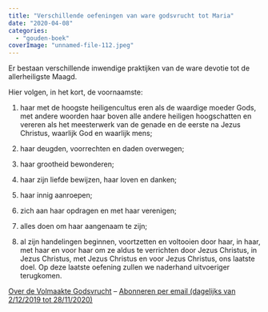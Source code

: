 ```yaml
---
title: "Verschillende oefeningen van ware godsvrucht tot Maria"
date: "2020-04-08"
categories: 
  - "gouden-boek"
coverImage: "unnamed-file-112.jpeg"
---
```


Er bestaan verschillende inwendige praktijken van de ware devotie tot de allerheiligste Maagd.

Hier volgen, in het kort, de voornaamste:

1) haar met de hoogste heiligencultus eren als de waardige moeder Gods, met andere woorden haar boven alle andere heiligen hoogschatten en vereren als het meesterwerk van de genade en de eerste na Jezus Christus, waarlijk God en waarlijk mens;

2) haar deugden, voorrechten en daden overwegen;

3) haar grootheid bewonderen;

4) haar zijn liefde bewijzen, haar loven en danken;

5) haar innig aanroepen;

6) zich aan haar opdragen en met haar verenigen;

7) alles doen om haar aangenaam te zijn;

8) al zijn handelingen beginnen, voortzetten en voltooien door haar, in haar, met haar en voor haar om ze aldus te verrichten door Jezus Christus, in Jezus Christus, met Jezus Christus en voor Jezus Christus, ons laatste doel. Op deze laatste oefening zullen we naderhand uitvoeriger terugkomen.

[Over de Volmaakte Godsvrucht](/blog/een-jaar-lang-volmaakte-godsvrucht/) – [Abonneren per email (dagelijks van 2/12/2019 tot 28/11/2020)](http://eepurl.com/9RKvX)
